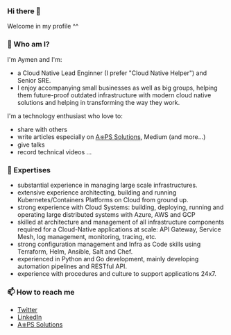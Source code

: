 ### Hi there 👋

<!--
**AymenSegni/AymenSegni** is a ✨ _special_ ✨ repository because its `README.md` (this file) appears on your GitHub profile.

Here are some ideas to get you started:

- 🔭 I’m currently working on ...
- 🌱 I’m currently learning ...
- 👯 I’m looking to collaborate on ...
- 🤔 I’m looking for help with ...
- 💬 Ask me about ...
- 📫 How to reach me: ...
- 😄 Pronouns: ...
- ⚡ Fun fact: ...
-->
Welcome in my profile ^^

### 🔭 Who am I?
I'm Aymen and I'm:

- a Cloud Native Lead Enginner (I prefer "Cloud Native Helper") and Senior SRE.
- I enjoy accompanying small businesses as well as big groups, helping them future-proof outdated infrastructure  with modern cloud native solutions and helping in transforming the way they work.

I'm a technology enthusiast who love to:

- share with others
- write articles especially on [A⎈PS Solutions](https://aymen-segni.com), Medium (and more...)
- give talks
- record technical videos
...
### 🌱 Expertises 
- substantial experience in managing large scale infrastructures.
- extensive experience architecting, building and running Kubernetes/Containers Platforms on Cloud from ground up.
- strong experience with Cloud Systems: building, deploying, running and operating large distributed systems with Azure, AWS and GCP
- skilled at architecture and management of all infrastructure components required for a Cloud-Native applications at scale: API Gateway, Service Mesh, log management, monitoring, tracing, etc.
- strong configuration management and Infra as Code skills using Terraform, Helm, Ansible, Salt and Chef.
- experienced in Python and Go development, mainly developing automation pipelines and RESTful API.
- experience with procedures and culture to support applications 24x7.

### 📫 How to reach me
- [Twitter](https://twitter.com/Aymen_SEGNI)
- [LinkedIn](https://www.linkedin.com/in/aymen-segni-62ba5abb)
- [A⎈PS Solutions](https://aymen-segni.com)
